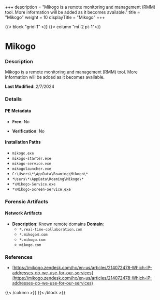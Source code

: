 +++
description = "Mikogo is a remote monitoring and management (RMM) tool. More information will be added as it becomes available."
title = "Mikogo"
weight = 10
displayTitle = "Mikogo"
+++


{{< block "grid-1" >}}
{{< column "mt-2 pt-1">}}

# Mikogo


### Description

Mikogo is a remote monitoring and management (RMM) tool. More information will be added as it becomes available.



**Last Modified**: 2/7/2024

### Details


#### PE Metadata


- **Free**: No

- **Verification**: No




#### Installation Paths
- `mikogo.exe`
- `mikogo-starter.exe`
- `mikogo-service.exe`
- `mikogolauncher.exe`
- `C:\Users\*\AppData\Roaming\Mikogo\*`
- `*Users\*\AppData\Roaming\Mikogo\*`
- `*\Mikogo-Service.exe`
- `*\Mikogo-Screen-Service.exe`

### Forensic Artifacts




#### Network Artifacts

- **Description**: Known remote domains
  **Domain**:
    - `*.real-time-collaboration.com`
    - `*.mikogo4.com`
    - `*.mikogo.com`
    - `mikogo.com`





### References
- [https://mikogo.zendesk.com/hc/en-us/articles/214072478-Which-IP-addresses-do-we-use-for-our-services](https://mikogo.zendesk.com/hc/en-us/articles/214072478-Which-IP-addresses-do-we-use-for-our-services)



{{< /column >}}
{{< /block >}}
